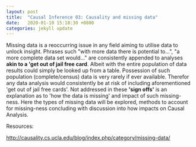 ```yaml
---
layout: post
title:  "Causal Inference 03: Causality and missing data"
date:   2020-01-10 15:18:30 +0800
categories: jekyll update
---
```


Missing data is a reoccurring issue in any field aiming to utilise data to unlock insight. Phrases such "with more data there is potential to...", "a more complete data set would..." are consistently appended to analyses **akin to a 'get out of jail free card**. Albeit with the entire population of data results could simply be looked up from a table. Possession of such population (complete/census) data is very rarely if ever available. Therefor any data analysis would consistently be at risk of including aforementioned 'get out of jail free cards'. Not addressed in these **'sign offs'** is an explanation as to 'how the data is missing' and impact of such missing-ness. Here the types of missing data will be explored, methods to account for missing-ness concluding with discussion into how impacts on Causal Analysis.





Resources:

http://causality.cs.ucla.edu/blog/index.php/category/missing-data/
